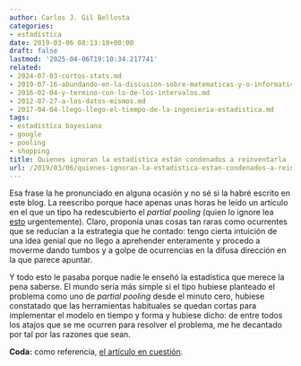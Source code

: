 ```yaml
---
author: Carlos J. Gil Bellosta
categories:
- estadística
date: 2019-03-06 08:13:10+00:00
draft: false
lastmod: '2025-04-06T19:10:34.217741'
related:
- 2024-07-03-cortos-stats.md
- 2019-07-16-abundando-en-la-discusion-sobre-matematicas-y-o-informatica.md
- 2016-02-04-y-termino-con-lo-de-los-intervalos.md
- 2012-07-27-a-los-datos-mismos.md
- 2017-04-04-llego-llego-el-tiempo-de-la-ingenieria-estadistica.md
tags:
- estadística bayesiana
- google
- pooling
- shopping
title: Quienes ignoran la estadística están condenados a reinventarla
url: /2019/03/06/quienes-ignoran-la-estadistica-estan-condenados-a-reinventarla/
---
```


Esa frase la he pronunciado en alguna ocasión y no sé si la habré escrito en este blog. La reescribo porque hace apenas unas horas he leído un artículo en el que un tipo ha redescubierto el _partial pooling_ (quien lo ignore lea [esto](https://muestrear-no-es-pecado.netlify.com/2019/02/03/partial-pooling/) urgentemente). Claro, proponía unas cosas tan raras como ocurrentes que se reducían a la estrategia que he contado: tengo cierta intuición de una idea genial que no llego a aprehender enteramente y procedo a moverme dando tumbos y a golpe de ocurrencias en la difusa dirección en la que parece apuntar.

Y todo esto le pasaba porque nadie le enseñó la estadística que merece la pena saberse. El mundo sería más simple si el tipo hubiese planteado el problema como uno de _partial pooling_ desde el minuto cero, hubiese constatado que las herramientas habituales se quedan cortas para implementar el modelo en tiempo y forma y hubiese dicho: de entre todos los atajos que se me ocurren para resolver el problema, me he decantado por tal por las razones que sean.

**Coda:** como referencia, [el artículo en cuestión](https://essay.utwente.nl/68018/1/Veurink_MA_EEMCS.pdf).
